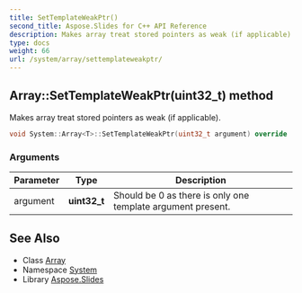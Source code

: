 ```yaml
---
title: SetTemplateWeakPtr()
second_title: Aspose.Slides for C++ API Reference
description: Makes array treat stored pointers as weak (if applicable).
type: docs
weight: 66
url: /system/array/settemplateweakptr/
---
```

## Array::SetTemplateWeakPtr(uint32_t) method


Makes array treat stored pointers as weak (if applicable).

```cpp
void System::Array<T>::SetTemplateWeakPtr(uint32_t argument) override
```


### Arguments

| Parameter | Type | Description |
| --- | --- | --- |
| argument | **uint32_t** | Should be 0 as there is only one template argument present. |

## See Also

* Class [Array](../)
* Namespace [System](../../)
* Library [Aspose.Slides](../../../)